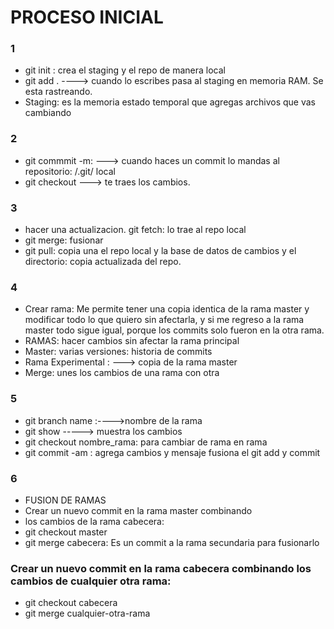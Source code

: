 # PROCESO INICIAL
### 1
- git init : crea el staging y el repo de manera local
- git add . ----> cuando lo escribes pasa al staging en memoria RAM. Se esta rastreando.
- Staging: es la memoria estado temporal que agregas archivos que vas cambiando
### 2
- git commmit -m: ---> cuando haces un commit lo mandas al repositorio: /.git/ local
- git checkout ---> te traes los cambios.

### 3
- hacer una actualizacion. git fetch: lo trae al repo local
- git merge: fusionar
- git pull: copia una el repo local y la base de datos de cambios y el directorio: copia actualizada del repo.

### 4
- Crear rama: Me permite tener una copia identica de la rama master y modificar todo lo que quiero sin afectarla, y si me regreso a la rama master todo sigue igual, porque los commits solo fueron en la otra rama.
- RAMAS: hacer cambios sin afectar la rama principal
- Master: varias versiones: historia de commits
- Rama Experimental :  ---> copia de la rama master
- Merge: unes los cambios de una rama con otra

### 5
- git branch name  :---->nombre de la rama
- git show -----> muestra los cambios
- git checkout nombre_rama: para cambiar de rama en rama
- git commit -am : agrega cambios y mensaje fusiona el git add y commit
### 6
- FUSION DE RAMAS
- Crear un nuevo commit en la rama master combinando
- los cambios de la rama cabecera:
- git checkout master
- git merge cabecera: Es un commit a la rama secundaria para fusionarlo

### Crear un nuevo commit en la rama cabecera combinando los cambios de cualquier otra rama:
- git checkout cabecera
- git merge cualquier-otra-rama
